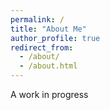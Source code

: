 ```yaml
---
permalink: /
title: "About Me"
author_profile: true
redirect_from: 
  - /about/
  - /about.html
---
```


A work in progress
